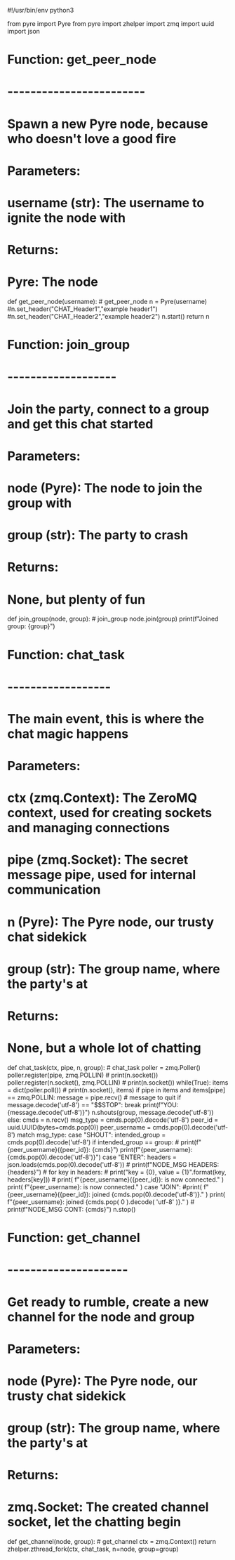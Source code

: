 #!/usr/bin/env python3

from pyre import Pyre
from pyre import zhelper
import zmq
import uuid
import json

# Function: get_peer_node
# ------------------------
# Spawn a new Pyre node, because who doesn't love a good fire
#
# Parameters:
#   username (str): The username to ignite the node with
#
# Returns:
#   Pyre: The node
def get_peer_node(username):  # get_peer_node
    n = Pyre(username)
    #n.set_header("CHAT_Header1","example header1")
    #n.set_header("CHAT_Header2","example header2")
    n.start()
    return n

# Function: join_group
# -------------------
# Join the party, connect to a group and get this chat started
#
# Parameters:
#   node (Pyre): The node to join the group with
#   group (str): The party to crash
#
# Returns:
#   None, but plenty of fun
def join_group(node, group):  # join_group
    node.join(group)
    print(f"Joined group: {group}")

# Function: chat_task
# ------------------
# The main event, this is where the chat magic happens
#
# Parameters:
#   ctx (zmq.Context): The ZeroMQ context, used for creating sockets and managing connections
#   pipe (zmq.Socket): The secret message pipe, used for internal communication
#   n (Pyre): The Pyre node, our trusty chat sidekick
#   group (str): The group name, where the party's at
#
# Returns:
#   None, but a whole lot of chatting
def chat_task(ctx, pipe, n, group):  # chat_task
    poller = zmq.Poller()
    poller.register(pipe, zmq.POLLIN)
    # print(n.socket())
    poller.register(n.socket(), zmq.POLLIN)
    # print(n.socket())
    while(True):
        items = dict(poller.poll())
        # print(n.socket(), items)
        if pipe in items and items[pipe] == zmq.POLLIN:
            message = pipe.recv()
            # message to quit
            if message.decode('utf-8') == "$$STOP":
                break
            print(f"YOU: {message.decode('utf-8')}")
            n.shouts(group, message.decode('utf-8'))
        else:
            cmds = n.recv()
            msg_type = cmds.pop(0).decode('utf-8')
            peer_id = uuid.UUID(bytes=cmds.pop(0))
            peer_username = cmds.pop(0).decode('utf-8')
            match msg_type:
                case "SHOUT":
                    intended_group = cmds.pop(0).decode('utf-8')
                    if intended_group == group:
                        # print(f"{peer_username}({peer_id}): {cmds}")
                        print(f"{peer_username}: {cmds.pop(0).decode('utf-8')}")
                case "ENTER":
                    headers = json.loads(cmds.pop(0).decode('utf-8'))
                    # print(f"NODE_MSG HEADERS: {headers}")
                    # for key in headers:
                    #    print("key = {0}, value = {1}".format(key, headers[key]))
                    # print( f"{peer_username}({peer_id}): is now connected." )
                    print( f"{peer_username}: is now connected." )
                case "JOIN":
                    #print( f"{peer_username}({peer_id}): joined {cmds.pop(0).decode('utf-8')}." )
                    print( f"{peer_username}: joined {cmds.pop( 0 ).decode( 'utf-8' )}." )
            # print(f"NODE_MSG CONT: {cmds}")
    n.stop()

# Function: get_channel
# ---------------------
# Get ready to rumble, create a new channel for the node and group
#
# Parameters:
#   node (Pyre): The Pyre node, our trusty chat sidekick
#   group (str): The group name, where the party's at
#
# Returns:
#   zmq.Socket: The created channel socket, let the chatting begin
def get_channel(node, group):  # get_channel
    ctx = zmq.Context()
    return zhelper.zthread_fork(ctx, chat_task, n=node, group=group)
